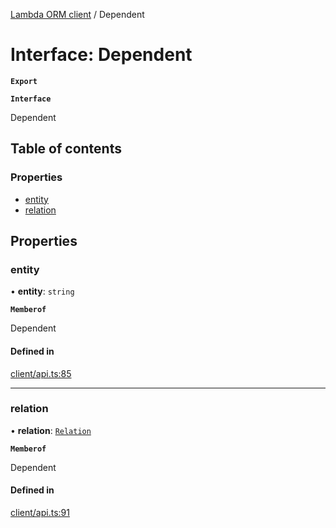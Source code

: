[Lambda ORM client](../README.md) / Dependent

# Interface: Dependent

**`Export`**

**`Interface`**

Dependent

## Table of contents

### Properties

- [entity](Dependent.md#entity)
- [relation](Dependent.md#relation)

## Properties

### entity

• **entity**: `string`

**`Memberof`**

Dependent

#### Defined in

[client/api.ts:85](https://github.com/FlavioLionelRita/lambdaorm-client-node/blob/21fb24b/src/lib/client/api.ts#L85)

___

### relation

• **relation**: [`Relation`](Relation.md)

**`Memberof`**

Dependent

#### Defined in

[client/api.ts:91](https://github.com/FlavioLionelRita/lambdaorm-client-node/blob/21fb24b/src/lib/client/api.ts#L91)

